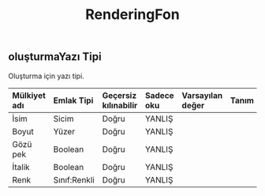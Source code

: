 ﻿---
title: RenderingFon
second_title: Aspose.Cells Cloud Documen
type: docs
url: /tr/specification/model/renderingfont/
description: "Aspose.Cells Bulut modeli spesifikasyonu: RenderingFont. Açma, oluşturma, düzenleme, bölme, birleştirme, karşılaştırma ve dönüştürme gibi özelliklerle Excel ve diğer elektronik tablo belgelerini zahmetsizce yönetin"
kwords: Excel, Office, Elektronik Tablo, Cloud REST API, RenderingFont
weight: 50
---
## **oluşturmaYazı Tipi**

 Oluşturma için yazı tipi.

| Mülkiyet adı| Emlak Tipi| Geçersiz kılınabilir| Sadece oku| Varsayılan değer| Tanım|
|:- |:- |:- |:- |:- |:- |
| İsim| Sicim| Doğru| YANLIŞ|||
| Boyut| Yüzer| Doğru| YANLIŞ|||
| Gözü pek| Boolean| Doğru| YANLIŞ|||
| İtalik| Boolean| Doğru| YANLIŞ|||
| Renk| Sınıf:Renkli| Doğru| YANLIŞ|||

